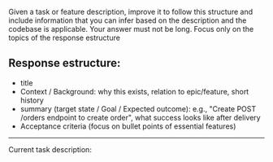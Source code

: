 Given a task or feature description, improve it to follow this structure and include information that you can infer based on the description and the codebase is applicable.
Your answer must not be long. Focus only on the topics of the response estructure


## Response estructure:
- title
- Context / Background: why this exists, relation to epic/feature, short history
- summary (target state / Goal / Expected outcome): e.g., "Create POST /orders endpoint to create order",  what success looks like after delivery
- Acceptance criteria (focus on bullet points of essential features)

---
Current task description: